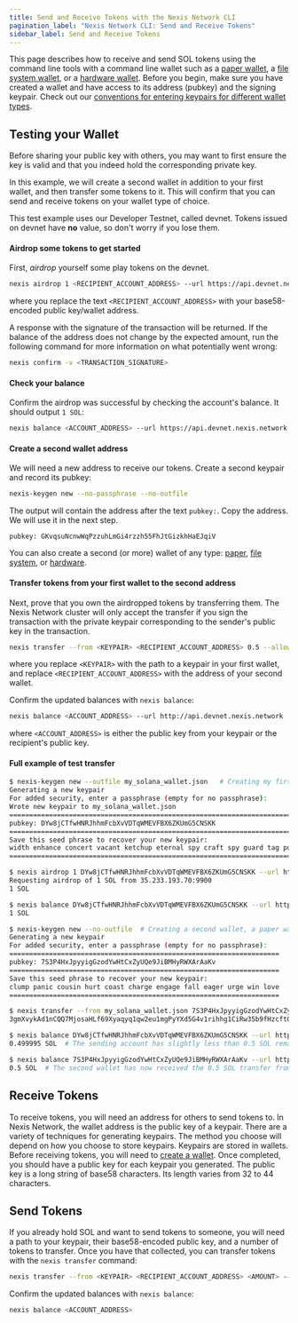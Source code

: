 ```yaml
---
title: Send and Receive Tokens with the Nexis Network CLI
pagination_label: "Nexis Network CLI: Send and Receive Tokens"
sidebar_label: Send and Receive Tokens
---
```


This page describes how to receive and send SOL tokens using the command line
tools with a command line wallet such as a [paper wallet](../wallets/paper.md),
a [file system wallet](../wallets/file-system.md), or a
[hardware wallet](../wallets/hardware/index.md). Before you begin, make sure
you have created a wallet and have access to its address (pubkey) and the
signing keypair. Check out our
[conventions for entering keypairs for different wallet types](../intro.md#keypair-conventions).

## Testing your Wallet

Before sharing your public key with others, you may want to first ensure the
key is valid and that you indeed hold the corresponding private key.

In this example, we will create a second wallet in addition to your first wallet,
and then transfer some tokens to it. This will confirm that you can send and
receive tokens on your wallet type of choice.

This test example uses our Developer Testnet, called devnet. Tokens issued
on devnet have **no** value, so don't worry if you lose them.

#### Airdrop some tokens to get started

First, _airdrop_ yourself some play tokens on the devnet.

```bash
nexis airdrop 1 <RECIPIENT_ACCOUNT_ADDRESS> --url https://api.devnet.nexis.network
```

where you replace the text `<RECIPIENT_ACCOUNT_ADDRESS>` with your base58-encoded
public key/wallet address.

A response with the signature of the transaction will be returned. If the balance
of the address does not change by the expected amount, run the following command
for more information on what potentially went wrong:

```bash
nexis confirm -v <TRANSACTION_SIGNATURE>
```

#### Check your balance

Confirm the airdrop was successful by checking the account's balance.
It should output `1 SOL`:

```bash
nexis balance <ACCOUNT_ADDRESS> --url https://api.devnet.nexis.network
```

#### Create a second wallet address

We will need a new address to receive our tokens. Create a second
keypair and record its pubkey:

```bash
nexis-keygen new --no-passphrase --no-outfile
```

The output will contain the address after the text `pubkey:`. Copy the
address. We will use it in the next step.

```text
pubkey: GKvqsuNcnwWqPzzuhLmGi4rzzh55FhJtGizkhHaEJqiV
```

You can also create a second (or more) wallet of any type:
[paper](../wallets/paper.md#creating-multiple-paper-wallet-addresses),
[file system](../wallets/file-system.md#creating-multiple-file-system-wallet-addresses),
or [hardware](../wallets/hardware/index.md#multiple-addresses-on-a-single-hardware-wallet).

#### Transfer tokens from your first wallet to the second address

Next, prove that you own the airdropped tokens by transferring them.
The Nexis Network cluster will only accept the transfer if you sign the transaction
with the private keypair corresponding to the sender's public key in the
transaction.

```bash
nexis transfer --from <KEYPAIR> <RECIPIENT_ACCOUNT_ADDRESS> 0.5 --allow-unfunded-recipient --url https://api.devnet.nexis.network --fee-payer <KEYPAIR>
```

where you replace `<KEYPAIR>` with the path to a keypair in your first wallet,
and replace `<RECIPIENT_ACCOUNT_ADDRESS>` with the address of your second
wallet.

Confirm the updated balances with `nexis balance`:

```bash
nexis balance <ACCOUNT_ADDRESS> --url http://api.devnet.nexis.network
```

where `<ACCOUNT_ADDRESS>` is either the public key from your keypair or the
recipient's public key.

#### Full example of test transfer

```bash
$ nexis-keygen new --outfile my_solana_wallet.json   # Creating my first wallet, a file system wallet
Generating a new keypair
For added security, enter a passphrase (empty for no passphrase):
Wrote new keypair to my_solana_wallet.json
==========================================================================
pubkey: DYw8jCTfwHNRJhhmFcbXvVDTqWMEVFBX6ZKUmG5CNSKK                          # Here is the address of the first wallet
==========================================================================
Save this seed phrase to recover your new keypair:
width enhance concert vacant ketchup eternal spy craft spy guard tag punch    # If this was a real wallet, never share these words on the internet like this!
==========================================================================

$ nexis airdrop 1 DYw8jCTfwHNRJhhmFcbXvVDTqWMEVFBX6ZKUmG5CNSKK --url https://api.devnet.nexis.network  # Airdropping 1 SOL to my wallet's address/pubkey
Requesting airdrop of 1 SOL from 35.233.193.70:9900
1 SOL

$ nexis balance DYw8jCTfwHNRJhhmFcbXvVDTqWMEVFBX6ZKUmG5CNSKK --url https://api.devnet.nexis.network # Check the address's balance
1 SOL

$ nexis-keygen new --no-outfile  # Creating a second wallet, a paper wallet
Generating a new keypair
For added security, enter a passphrase (empty for no passphrase):
====================================================================
pubkey: 7S3P4HxJpyyigGzodYwHtCxZyUQe9JiBMHyRWXArAaKv                   # Here is the address of the second, paper, wallet.
====================================================================
Save this seed phrase to recover your new keypair:
clump panic cousin hurt coast charge engage fall eager urge win love   # If this was a real wallet, never share these words on the internet like this!
====================================================================

$ nexis transfer --from my_solana_wallet.json 7S3P4HxJpyyigGzodYwHtCxZyUQe9JiBMHyRWXArAaKv 0.5 --allow-unfunded-recipient --url https://api.devnet.nexis.network --fee-payer my_solana_wallet.json  # Transferring tokens to the public address of the paper wallet
3gmXvykAd1nCQQ7MjosaHLf69Xyaqyq1qw2eu1mgPyYXd5G4v1rihhg1CiRw35b9fHzcftGKKEu4mbUeXY2pEX2z  # This is the transaction signature

$ nexis balance DYw8jCTfwHNRJhhmFcbXvVDTqWMEVFBX6ZKUmG5CNSKK --url https://api.devnet.nexis.network
0.499995 SOL  # The sending account has slightly less than 0.5 SOL remaining due to the 0.000005 SOL transaction fee payment

$ nexis balance 7S3P4HxJpyyigGzodYwHtCxZyUQe9JiBMHyRWXArAaKv --url https://api.devnet.nexis.network
0.5 SOL  # The second wallet has now received the 0.5 SOL transfer from the first wallet

```

## Receive Tokens

To receive tokens, you will need an address for others to send tokens to. In
Nexis Network, the wallet address is the public key of a keypair. There are a variety
of techniques for generating keypairs. The method you choose will depend on how
you choose to store keypairs. Keypairs are stored in wallets. Before receiving
tokens, you will need to [create a wallet](../wallets/index.md).
Once completed, you should have a public key
for each keypair you generated. The public key is a long string of base58
characters. Its length varies from 32 to 44 characters.

## Send Tokens

If you already hold SOL and want to send tokens to someone, you will need
a path to your keypair, their base58-encoded public key, and a number of
tokens to transfer. Once you have that collected, you can transfer tokens
with the `nexis transfer` command:

```bash
nexis transfer --from <KEYPAIR> <RECIPIENT_ACCOUNT_ADDRESS> <AMOUNT> --fee-payer <KEYPAIR>
```

Confirm the updated balances with `nexis balance`:

```bash
nexis balance <ACCOUNT_ADDRESS>
```
